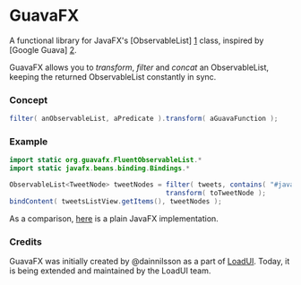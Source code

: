 GuavaFX
=======

A functional library for JavaFX's [ObservableList] [1] class, inspired by [Google Guava] [2].

GuavaFX allows you to _transform_, _filter_ and _concat_ an ObservableList, keeping the returned ObservableList constantly in sync.


### Concept
```java
filter( anObservableList, aPredicate ).transform( aGuavaFunction );
```

### Example
```java
import static org.guavafx.FluentObservableList.*
import static javafx.beans.binding.Bindings.*

ObservableList<TweetNode> tweetNodes = filter( tweets, contains( "#javafx" ) ).
                                       transform( toTweetNode );
bindContent( tweetsListView.getItems(), tweetNodes );
```
As a comparison, [here][4] is a plain JavaFX implementation.

### Credits
GuavaFX was initially created by @dainnilsson as a part of [LoadUI][3]. Today, it is being extended
and maintained by the LoadUI team.

[1]: http://docs.oracle.com/javafx/2/api/javafx/collections/ObservableList.html        "Observable List JavaDoc"
[2]: https://code.google.com/p/guava-libraries/        "Google Guava home"
[3]: https://github.com/SmartBear/loadui        "LoadUI project at Github"
[4]: https://github.com/SmartBear/GuavaFX/wiki/Concrete-Example-with-plain-JavaFX "Concrete Example in plain JavaFX"
